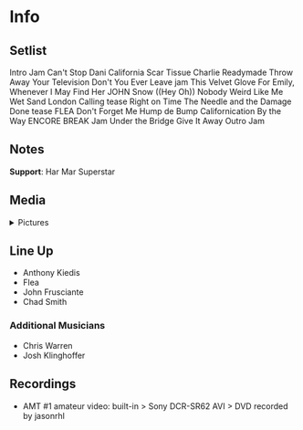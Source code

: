 # Info

## Setlist

Intro Jam
Can't Stop
Dani California
Scar Tissue
Charlie
Readymade
Throw Away Your Television
Don't You Ever Leave jam
This Velvet Glove
For Emily, Whenever I May Find Her JOHN
Snow ((Hey Oh))
Nobody Weird Like Me
Wet Sand
London Calling tease
Right on Time
The Needle and the Damage Done tease FLEA
Don't Forget Me
Hump de Bump
Californication
By the Way
ENCORE BREAK
Jam
Under the Bridge
Give It Away
Outro Jam

## Notes

**Support**: Har Mar Superstar

## Media 

<details>
  <summary>Pictures</summary>
  <!--<img alt="Setlist" title="Setlist" src="_.jpg" height="200" />
  <img alt="Clipping" title="Clipping" src="_.jpg" height="200" />
  <img alt="Flyer" title="Flyer" src="_.jpg" height="200" />-->
</details>

## Line Up

* Anthony Kiedis
* Flea
* John Frusciante
* Chad Smith

### Additional Musicians

* Chris Warren  
* Josh Klinghoffer

## Recordings

* AMT #1 amateur video: built-in > Sony DCR-SR62 AVI > DVD recorded by jasonrhl



